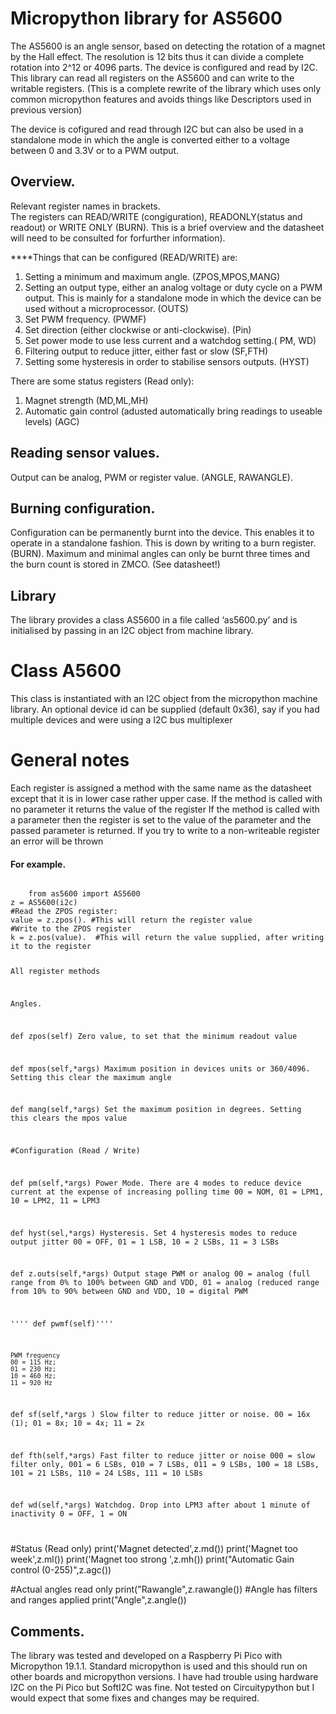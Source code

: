 # Micropython library for AS5600

The AS5600 is an angle sensor, based on detecting  the rotation of a magnet by the Hall effect.  The resolution is 12 bits thus it can divide a complete rotation into 2^12 or 4096 parts. The device is configured and read by I2C.  This library can read all registers on the AS5600 and can write to the writable registers.  (This is a complete rewrite of the library which uses only common micropython features and avoids things like Descriptors used in previous version)

The device is  cofigured and read through I2C but can also be used in a standalone mode in 
which the angle is converted either to a voltage between 0 and 3.3V or to a PWM output.  

## Overview.
Relevant register names in brackets.  
The registers can READ/WRITE (congiguration), READONLY(status and readout) or WRITE ONLY (BURN). 
This is a brief overview and the datasheet will need to be consulted for forfurther information).

****Things that can be configured (READ/WRITE) are:  
1.  Setting a minimum and maximum angle. (ZPOS,MPOS,MANG)
2.  Setting an output type, either an analog voltage or duty cycle on a PWM output.  This is mainly for a standalone mode in which the device can be used without a microprocessor. (OUTS)
4.  Set PWM frequency. (PWMF)
3.  Set direction (either clockwise or anti-clockwise). (Pin)
4.  Set power mode to use less current and a watchdog setting.( PM, WD)
5.  Filtering output to reduce jitter, either fast or slow (SF,FTH)
6.  Setting some hysteresis in order to stabilise sensors outputs. (HYST)

There are some status registers (Read only):
1.  Magnet strength (MD,ML,MH)
2.  Automatic gain control (adusted automatically bring readings to useable levels) (AGC)

## Reading sensor values.
Output can be analog, PWM or register value.  (ANGLE, RAWANGLE).

## Burning configuration.
Configuration can be permanently burnt into the device.  This enables it to operate in a standalone fashion.
This is down by writing to a burn register. (BURN).
Maximum and minimal angles can only be burnt three times and the burn count is stored in ZMCO.  (See datasheet!)  

## Library
The library provides a class AS5600 in a file called ‘as5600.py’ and is initialised by passing in an I2C object from machine library.   

# Class A5600

This class is instantiated with an I2C object from the micropython machine library.
An optional device id can be supplied (default 0x36),  say if you had multiple devices and were using a I2C bus multiplexer 

# General notes

Each register is assigned a method with the same name as  the datasheet  except that it is in lower case rather upper case.
If the method is called with no parameter it returns the value of the register
If the method is called with a parameter then the register is set to the value of the parameter and the passed parameter is returned.
If you try to write to a non-writeable register an error will be thrown


#### For example.

<code>
    from as5600 import AS5600
z = AS5600(i2c)
#Read the ZPOS register:  
value = z.zpos(). #This will return the register value
#Write to the ZPOS register  
k = z.pos(value).  #This will return the value supplied, after writing it to the register

All register methods

Angles.

def zpos(self)
    Zero value, to set that the minimum readout  value
    
def mpos(self,*args)
    Maximum position in devices units or 360/4096.  Setting this clear the maximum angle

def mang(self,*args)
    Set the maximum position in degrees.  Setting this clears the mpos value

#Configuration (Read / Write)

def pm(self,*args)
    Power Mode.  There are 4 modes to reduce device current at the expense of increasing polling time
    00 = NOM, 
    01 = LPM1, 
    10 = LPM2, 
    11 = LPM3
    
def hyst(sel,*args)
    Hysteresis.  Set 4 hysteresis modes to reduce output jitter
    00 = OFF,
    01 = 1 LSB, 
    10 = 2 LSBs, 
    11 = 3 LSBs
    
def z.outs(self,*args)
    Output stage PWM or analog
    00 = analog (full range from 0% to 100% between GND and VDD,
    01 = analog (reduced range from 10% to 90% between GND and VDD, 
    10 = digital PWM

'''' def pwmf(self)''''

    PWM frequency   
    00 = 115 Hz; 
    01 = 230 Hz; 
    10 = 460 Hz; 
    11 = 920 Hz

def sf(self,*args )
    Slow filter to reduce jitter or noise.
     00 = 16x (1); 
     01 = 8x; 
     10 = 4x; 
     11 = 2x

def fth(self,*args)
    Fast filter to reduce jitter or noise
    000 = slow filter only, 
    001 = 6 LSBs, 
    010 = 7 LSBs,
    011 = 9 LSBs,
    100 = 18 LSBs, 
    101 = 21 LSBs, 
    110 = 24 LSBs, 
    111 = 10 LSBs

def wd(self,*args)
    Watchdog.  Drop into LPM3 after about 1 minute of inactivity
    0 = OFF, 
    1 = ON         

</code>

#Status (Read only)
print('Magnet detected',z.md())
print('Magnet too week',z.ml())
print('Magnet too strong ',z.mh())
print("Automatic Gain control (0-255)",z.agc())

#Actual angles read only
print("Rawangle",z.rawangle())
#Angle has filters and ranges applied
print("Angle",z.angle())

## Comments.

The library was tested and developed on a Raspberry Pi Pico with Micropython 19.1.1.
Standard micropython is used and this should run on other boards and micropython versions.
I have had trouble using hardware I2C on the Pi Pico but SoftI2C was fine.
Not tested on Circuitypython but I would expect that some fixes and changes may be required. 



